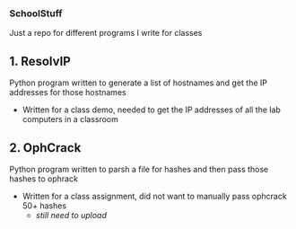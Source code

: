 ### SchoolStuff
Just a repo for different programs I write for classes
## 1. ResolvIP
Python program written to generate a list of hostnames and get the IP addresses for those hostnames
- Written for a class demo, needed to get the IP addresses of all the lab computers in a classroom
## 2. OphCrack
Python program written to parsh a file for hashes and then pass those hashes to ophrack
- Written for a class assignment, did not want to manually pass ophcrack 50+ hashes 
  - *still need to upload*
